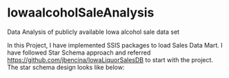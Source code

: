 # IowaalcoholSaleAnalysis
Data Analysis of publicly available Iowa alcohol sale data set 

In this Project, I have implemented SSIS packages to load Sales Data Mart. I have followed Star Schema approach and referred https://github.com/jbencina/IowaLiquorSalesDB to start with the project. The star schema design looks like below:

